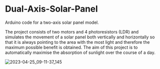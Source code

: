 # Dual-Axis-Solar-Panel
Arduino code for a two-axis solar panel model.

The project consists of two motors and 4 photoresistors (LDR) and simulates the movement of a solar panel both vertically and horizontally so that it is always pointing to the area with the most light and therefore the maximum possible benefit is obtained. The aim of this project is to automatically maximise the absorption of sunlight over the course of a day.


![2023-04-25_09-11-37_145](https://github.com/PADARO-150/Dual-Axis-Solar-Panel/assets/107759720/b97967d3-2db0-4793-b0e2-fa36ca36631a)
